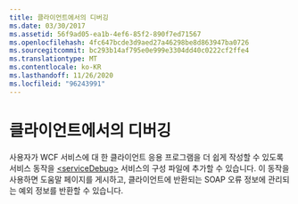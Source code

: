 ```yaml
---
title: 클라이언트에서의 디버깅
ms.date: 03/30/2017
ms.assetid: 56f9ad05-ea1b-4ef6-85f2-890f7ed71567
ms.openlocfilehash: 4fc647bcde3d9aed27a46298be8d863947ba0726
ms.sourcegitcommit: bc293b14af795e0e999e3304dd40c0222cf2ffe4
ms.translationtype: MT
ms.contentlocale: ko-KR
ms.lasthandoff: 11/26/2020
ms.locfileid: "96243991"
---
```

# <a name="debugging-on-the-client"></a>클라이언트에서의 디버깅

사용자가 WCF 서비스에 대 한 클라이언트 응용 프로그램을 더 쉽게 작성할 수 있도록 서비스 동작을 [\<serviceDebug>](../../../configure-apps/file-schema/wcf/servicedebug.md) 서비스의 구성 파일에 추가할 수 있습니다. 이 동작을 사용하면 도움말 페이지를 게시하고, 클라이언트에 반환되는 SOAP 오류 정보에 관리되는 예외 정보를 반환할 수 있습니다.

